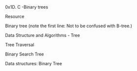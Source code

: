0x1D. C -Binary trees

Resource

Binary tree (note the first line: Not to be confused with B-tree.)

Data Structure and Algorithms - Tree

Tree Traversal

Binary Search Tree

Data structures: Binary Tree
